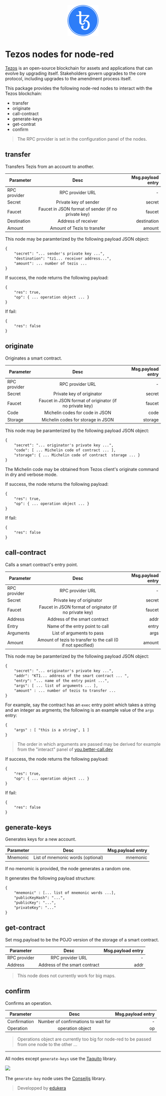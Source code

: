<center> <img src="nodes/icons/tezos-logo.png" alt="Tezos logo"  height="100"> </center>

# Tezos nodes for node-red
[Tezos](https://tezos.com/) is an open-source blockchain for assets and applications that can evolve by upgrading itself. Stakeholders govern upgrades to the core protocol, including upgrades to the amendment process itself.

This package provides the following node-red nodes to interact with the Tezos blockchain:
* transfer
* originate
* call-contract
* generate-keys
* get-contrat
* confirm

> The RPC provider is set in the configuration panel of the nodes.

## transfer
Transfers Tezis from an account to another.

| Parameter        | Desc           | Msg.payload entry  |
| ------------- |:-------------:| -----:|
| RPC provider      | RPC provider URL | - |
| Secret | Private key of sender   |    secret |
| Faucet      | Faucet in JSON format  of sender (if no private key)|   faucet |
| Destination | Address of receiver | destination |
| Amount | Amount of Tezis to transfer | amount |

This node may be paramterized by the following payload JSON object:
```
{
    "secret": "... sender's private key ...",
    "destination": "tz1... receiver address...",
    "amount": ... number of tezis ...
}
```
If success, the node returns the following payload:
```
{
    "res": true,
    "op": { ... operation object ... }
}
```
If fail:
```
{
    "res": false
}
```


## originate
Originates a smart contract.

| Parameter        | Desc           | Msg.payload entry  |
| ------------- |:-------------:| -----:|
| RPC provider      | RPC provider URL | - |
| Secret | Private key of originator  |    secret |
| Faucet      | Faucet in JSON format  of originator  (if no private key)|   faucet |
| Code | Michelin codes for code in JSON | code |
| Storage | Michelin codes for storage in JSON | storage |

This node may be paramterized by the following payload JSON object:
```
{
    "secret": "... originator's private key ...",
    "code": [ ... Michelin code of contract ... ],
    "storage": { ... Michelin code of contract  storage ... }
}
```

The Michelin code may be obtained from Tezos client's originate command in dry and verbose mode.

If success, the node returns the following payload:
```
{
    "res": true,
    "op": { ... operation object ... }
}
```
If fail:
```
{
    "res": false
}
```

## call-contract
Calls a smart contract's entry point.

| Parameter        | Desc           | Msg.payload entry  |
| ------------- |:-------------:| -----:|
| RPC provider      | RPC provider URL | - |
| Secret | Private key of originator  |    secret |
| Faucet      | Faucet in JSON format  of originator  (if no private key)|   faucet |
| Address | Address of the smart contract | addr |
| Entry | Name of the entry point to call | entry |
| Arguments | List of arguments to pass | args |
| Amount | Amount of tezis to transfer to the call (0 if not specified)| amount |

This node may be paramterized by the following payload JSON object:
```
{
    "secret": "... originator's private key ...",
    "addr": "KT1... address of the smart contract ... ",
    "entry": "... name of the entry point ...",
    "args": [ ... list of arguments ... ],
    "amount" : ... number of tezis to transfer ...
}
```

For example, say the contract has an `exec` entry point which takes a string and an integer as argments; the following is an example value of the `args` entry:

```
{
    "args" : [ "this is a string", 1 ]
}
```

> The order in which arguments are passed may be derived for example from the "interact" panel of [you.better-call.dev](https://you.better-call.dev/)

If success, the node returns the following payload:
```
{
    "res": true,
    "op": { ... operation object ... }
}
```
If fail:
```
{
    "res": false
}
```

## generate-keys
Generates keys for a new account.

| Parameter        | Desc           | Msg.payload entry  |
| ------------- |:-------------:| -----:|
| Mnemonic      | List of mnemonic words (optional) | mnemonic |

If no menomic is provided, the node generates a random one.

It generates the following payload structure:
```
{
    "mnemonic" : [... list of mnemonic words ...],
    "publicKeyHash": "...",
    "publicKey": "...",
    "privateKey": "..."
}
```


## get-contract
Set msg.payload to be the POJO version of the storage of a smart contract.

| Parameter        | Desc           | Msg.payload entry  |
| ------------- |:-------------:| -----:|
| RPC provider      | RPC provider URL | - |
| Address | Address of the smart contract | addr |

> This node does not currently work for big maps.

## confirm
Confirms an operation.

| Parameter        | Desc           | Msg.payload entry  |
| ------------- |:-------------:| -----:|
| Confirmation | Number of confirmations to wait for | - |
| Operation | operation object | op |

> Operations object are currently too big for node-red to be passed from one node to the other ...

***

All nodes except `generate-keys` use the [Taquito](https://tezostaquito.io/) library.

<img src="https://tezostaquito.io/img/Taquito.png" height="40">


The `generate-key` node uses the [Conseiljs](https://cryptonomic.github.io/ConseilJS/#/) library.

> Developped by [edukera](www.edukera.com)



